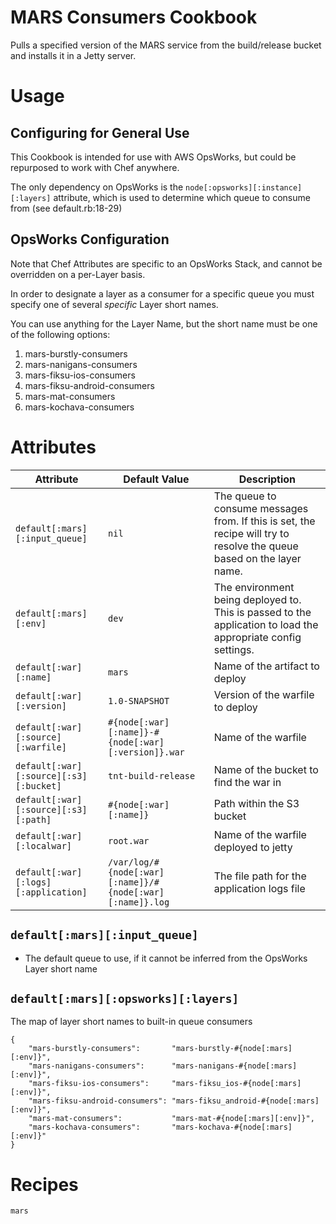 # MARS Consumers Cookbook

Pulls a specified version of the MARS service from the build/release bucket and installs it in a Jetty server.

# Usage

## Configuring for General Use
This Cookbook is intended for use with AWS OpsWorks, but could be repurposed to work with Chef anywhere.

The only dependency on OpsWorks is the `node[:opsworks][:instance][:layers]` attribute, which is used to determine which queue to consume from (see default.rb:18-29)

## OpsWorks Configuration
Note that Chef Attributes are specific to an OpsWorks Stack, and cannot be overridden on a per-Layer basis.

In order to designate a layer as a consumer for a specific queue you must specify one of several *specific* Layer short names.

You can use anything for the Layer Name, but the short name must be one of the following options:
 1. mars-burstly-consumers
 2. mars-nanigans-consumers
 3. mars-fiksu-ios-consumers
 4. mars-fiksu-android-consumers
 5. mars-mat-consumers
 6. mars-kochava-consumers

# Attributes

| Attribute | Default Value | Description |
| --------- | ------------- | ----------- |
| `default[:mars][:input_queue]` | `nil` | The queue to consume messages from. If this is set, the recipe will try to resolve the queue based on the layer name. |
| `default[:mars][:env]` | `dev` | The environment being deployed to. This is passed to the application to load the appropriate config settings. |
| `default[:war][:name]` | `mars` | Name of the artifact to deploy |
| `default[:war][:version]` | `1.0-SNAPSHOT` | Version of the warfile to deploy |
| `default[:war][:source][:warfile]` | `#{node[:war][:name]}-#{node[:war][:version]}.war` | Name of the warfile |
| `default[:war][:source][:s3][:bucket]` | `tnt-build-release` | Name of the bucket to find the war in |
| `default[:war][:source][:s3][:path]` | `#{node[:war][:name]}` | Path within the S3 bucket |
| `default[:war][:localwar]` | `root.war` | Name of the warfile deployed to jetty |
| `default[:war][:logs][:application]` | `/var/log/#{node[:war][:name]}/#{node[:war][:name]}.log` | The file path for the application logs file |

## `default[:mars][:input_queue]`

 * The default queue to use, if it cannot be inferred from the OpsWorks Layer short name

## `default[:mars][:opsworks][:layers]`

The map of layer short names to built-in queue consumers
```
{
	"mars-burstly-consumers":       "mars-burstly-#{node[:mars][:env]}",
	"mars-nanigans-consumers":      "mars-nanigans-#{node[:mars][:env]}",
	"mars-fiksu-ios-consumers":     "mars-fiksu_ios-#{node[:mars][:env]}",
	"mars-fiksu-android-consumers": "mars-fiksu_android-#{node[:mars][:env]}",
	"mars-mat-consumers":           "mars-mat-#{node[:mars][:env]}",
	"mars-kochava-consumers":       "mars-kochava-#{node[:mars][:env]}"
}
```

# Recipes

`mars`
